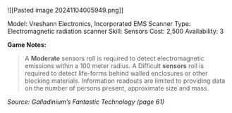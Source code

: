![[Pasted image 20241104005949.png]]

Model: Vreshann Electronics, Incorporated EMS Scanner
Type: Electromagnetic radiation scanner
Skill: Sensors
Cost: 2,500
Availability: 3

**Game Notes:** 
> A **Moderate** sensors roll is required to detect electromagnetic emissions within a 100 meter radius. A Difficult **sensors** roll is required to detect life-forms behind walled enclosures or other blocking materials. Information readouts are limited to providing data on the number of persons present, approximate size and mass.

*Source: Galladinium’s Fantastic Technology (page 61)*